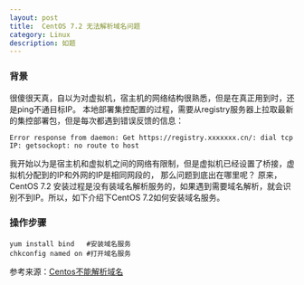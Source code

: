 ```yaml
---
layout: post
title:  CentOS 7.2 无法解析域名问题
category: Linux
description: 如题
---
```


### 背景
很傻很天真，自以为对虚拟机，宿主机的网络结构很熟悉，但是在真正用到时，还是ping不通目标IP。
本地部署集控配置的过程，需要从registry服务器上拉取最新的集控部署包，但是每次都遇到错误反馈的信息：
```
Error response from daemon: Get https://registry.xxxxxxx.cn/: dial tcp IP: getsockopt: no route to host
```
我开始以为是宿主机和虚拟机之间的网络有限制，但是虚拟机已经设置了桥接，虚拟机分配到的IP和外网的IP是相同网段的， 那么问题到底出在哪里呢？
原来，CentOS 7.2 安装过程是没有装域名解析服务的，如果遇到需要域名解析，就会识别不到IP。所以，如下介绍下CentOS 7.2如何安装域名服务。

### 操作步骤
```
yum install bind   #安装域名服务
chkconfig named on #打开域名服务
```

参考来源：[Centos不能解析域名](https://blog.csdn.net/program_anywhere/article/details/78731234)